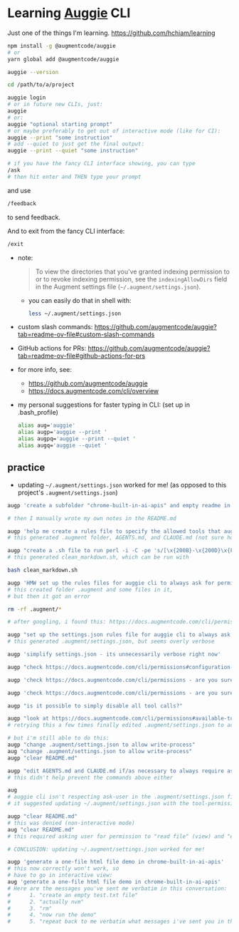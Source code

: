 # Learning [Auggie](https://github.com/augmentcode/auggie) CLI

Just one of the things I'm learning. <https://github.com/hchiam/learning>

```sh
npm install -g @augmentcode/auggie
# or
yarn global add @augmentcode/auggie

auggie --version

cd /path/to/a/project

auggie login
# or in future new CLIs, just:
auggie
# or:
auggie "optional starting prompt"
# or maybe preferably to get out of interactive mode (like for CI):
auggie --print "some instruction"
# add --quiet to just get the final output:
auggie --print --quiet "some instruction"
```

```sh
# if you have the fancy CLI interface showing, you can type
/ask
# then hit enter and THEN type your prompt
```

and use

```sh
/feedback
```

to send feedback.

And to exit from the fancy CLI interface:

```sh
/exit
```

- note:
  > To view the directories that you've granted indexing permission to or
    to revoke indexing permission, see the `indexingAllowDirs` field in the
     Augment settings file (`~/.augment/settings.json`).
  - you can easily do that in shell with:

    ```sh
    less ~/.augment/settings.json
    ```

- custom slash commands:
<https://github.com/augmentcode/auggie?tab=readme-ov-file#custom-slash-commands>

- GitHub actions for PRs:
<https://github.com/augmentcode/auggie?tab=readme-ov-file#github-actions-for-prs>

- for more info, see:
  - <https://github.com/augmentcode/auggie>
  - <https://docs.augmentcode.com/cli/overview>

- my personal suggestions for faster typing in CLI: (set up in .bash_profile)

  ```bash
  alias aug='auggie'
  alias augp='auggie --print '
  alias augpq='auggie --print --quiet '
  alias augq='auggie --quiet '
  ```

## practice

- updating `~/.augment/settings.json` worked for me! (as opposed to this project's `.augment/settings.json`)

```sh
augp 'create a subfolder "chrome-built-in-ai-apis" and empty readme in it'

# then I manually wrote my own notes in the README.md

augp 'help me create a rules file to specify the allowed tools that auggie cli can use in this folder'
# this generated .augment folder, AGENTS.md, and CLAUDE.md (not sure how correct the content of those 2 md files is though)

augp "create a .sh file to run perl -i -C -pe 's/[\x{200B}-\x{200D}\x{FEFF}\x{00A0}\x{2028}\x{2029}\x{E0020}-\x{E007E}\x{FFFD}]//g' *.md"
# this generated clean_markdown.sh, which can be run with

bash clean_markdown.sh

augp 'HMW set up the rules files for auggie cli to always ask for permission before running any and all tools?'
# this created folder .augment and some files in it,
# but then it got an error

rm -rf .augment/*

# after googling, i found this: https://docs.augmentcode.com/cli/permissions#configuration-files

augp "set up the settings.json rules file for auggie cli to always ask for permission before running any and all tools? minimally do something like regex '*' and always ask"
# this generated .augment/settings.json, but seems overly verbose

augp 'simplify settings.json - its unnecessarily verbose right now'

augp "check https://docs.augmentcode.com/cli/permissions#configuration-files and confirm you've typed things out correctly in .augment/settings.json"

augp 'check https://docs.augmentcode.com/cli/permissions - are you sure that "tool-name": "*" in .augment/settings.json is correct? should it rather be "shell-input-regex": "*" or is that unnecessary to force all tool calls to require asking for explicit user permission?'

augp 'check https://docs.augmentcode.com/cli/permissions - are you sure that "tool-name": "*" in .augment/settings.json is correct? should it rather be "shell-input-regex": "*" or is that unnecessary to force all tool calls to require asking for explicit user permission? help me fix this'

augp "is it possible to simply disable all tool calls?"

augp "look at https://docs.augmentcode.com/cli/permissions#available-tools and add all available tools and make them all require user approval"
# retrying this a few times finally edited .augment/settings.json to add all currently-available rules found at https://docs.augmentcode.com/cli/permissions#available-tools

# but i'm still able to do this:
augp "change .augment/settings.json to allow write-process"
aug "change .augment/settings.json to allow write-process"
augp "clear README.md"

augp "edit AGENTS.md and CLAUDE.md if/as necessary to always require asking the user (ask-user in .augment/settings.json) even for reading/editing/creating/deleting files"
# this didn't help prevent the commands above either

aug
# auggie cli isn't respecting ask-user in the .augment/settings.json file
# it suggested updating ~/.augment/settings.json with the tool-permissions rules

augp "clear README.md"
# this was denied (non-interactive mode)
aug "clear README.md"
# this required asking user for permission to "read file" (view) and "edit file" (str-replace-editor)

# CONCLUSION: updating ~/.augment/settings.json worked for me!

augp 'generate a one-file html file demo in chrome-built-in-ai-apis'
# this now correctly won't work, so
# have to go in interactive view:
aug 'generate a one-file html file demo in chrome-built-in-ai-apis'
# Here are the messages you've sent me verbatim in this conversation:
#      1. "create an empty test.txt file"
#      2. "actually nvm"
#      3. "rm"
#      4. "now run the demo"
#      5. "repeat back to me verbatim what messages i've sent you in this conversation"
```
